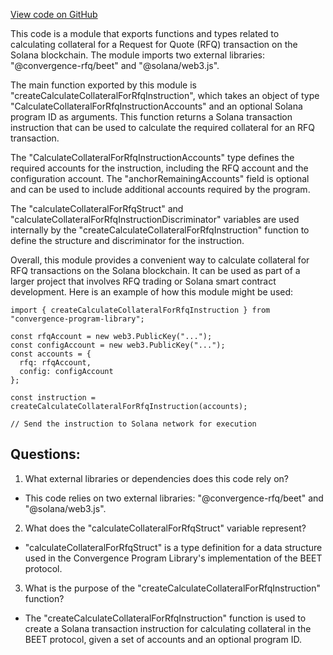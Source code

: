 [View code on GitHub](https://github.com/convergence-rfq/convergence-program-library/risk-engine/js/generated/instructions/calculateCollateralForRfq.d.ts)

This code is a module that exports functions and types related to calculating collateral for a Request for Quote (RFQ) transaction on the Solana blockchain. The module imports two external libraries: "@convergence-rfq/beet" and "@solana/web3.js".

The main function exported by this module is "createCalculateCollateralForRfqInstruction", which takes an object of type "CalculateCollateralForRfqInstructionAccounts" and an optional Solana program ID as arguments. This function returns a Solana transaction instruction that can be used to calculate the required collateral for an RFQ transaction.

The "CalculateCollateralForRfqInstructionAccounts" type defines the required accounts for the instruction, including the RFQ account and the configuration account. The "anchorRemainingAccounts" field is optional and can be used to include additional accounts required by the program.

The "calculateCollateralForRfqStruct" and "calculateCollateralForRfqInstructionDiscriminator" variables are used internally by the "createCalculateCollateralForRfqInstruction" function to define the structure and discriminator for the instruction.

Overall, this module provides a convenient way to calculate collateral for RFQ transactions on the Solana blockchain. It can be used as part of a larger project that involves RFQ trading or Solana smart contract development. Here is an example of how this module might be used:

```
import { createCalculateCollateralForRfqInstruction } from "convergence-program-library";

const rfqAccount = new web3.PublicKey("...");
const configAccount = new web3.PublicKey("...");
const accounts = {
  rfq: rfqAccount,
  config: configAccount
};

const instruction = createCalculateCollateralForRfqInstruction(accounts);

// Send the instruction to Solana network for execution
```
## Questions: 
 1. What external libraries or dependencies does this code rely on?
- This code relies on two external libraries: "@convergence-rfq/beet" and "@solana/web3.js".

2. What does the "calculateCollateralForRfqStruct" variable represent?
- "calculateCollateralForRfqStruct" is a type definition for a data structure used in the Convergence Program Library's implementation of the BEET protocol.

3. What is the purpose of the "createCalculateCollateralForRfqInstruction" function?
- The "createCalculateCollateralForRfqInstruction" function is used to create a Solana transaction instruction for calculating collateral in the BEET protocol, given a set of accounts and an optional program ID.